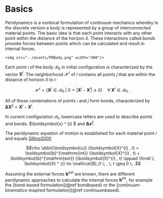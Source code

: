 # Basics

Peridynamics is a nonlocal formulation of continuum mechanics whereby in the discrete version a body is represented by a group of interconnected material points.
The basic idea is that each point interacts with any other point within the distance of the horizon $\delta$. 
These interactions called *bonds* provoke forces between points which can be calculated and result in internal forces.

```@raw html
<img src="../assets/PDBody.png" width="400"/>
```

Each point $i$ of the body $\mathcal{B}_0$ in initial configuration is characterized by the vector $\boldsymbol{X}^{i}$. The neighborhood $\mathcal{H}^i$ of $i$ contains all points $j$ that are within the distance of horizon $\delta$ to $i$:

```math
    \mathcal{H}^i = \{ \boldsymbol{X}^j \in \mathcal{B}_0 \; | \; 0 < \left| \boldsymbol{X}^j - \boldsymbol{X}^i \right| \leq \delta \} \quad \forall \; \boldsymbol{X}^i \in \mathcal{B}_0 \; .
```

All of those combinations of points $i$ and $j$ form bonds, characterized by 
$\boldsymbol{\Delta X}^{ij}= \boldsymbol{X}^j - \boldsymbol{X}^i$.

In current configuration $\mathcal{B}_t$, lowercase letters are used to describe points and bonds: $\boldsymbol{x} ^ {i} $ and $\boldsymbol{\Delta x}^{ij}$.

The peridynamic equation of motion is established for each material point $i$ and equals [Silling2000](@cite)
```math
\rho \ddot{\boldsymbol{u}} (\boldsymbol{X}^{i} , t) = \boldsymbol{b}^{\mathrm{int}} (\boldsymbol{X}^{i} , t) + \boldsymbol{b}^{\mathrm{ext}} (\boldsymbol{X}^{i} , t) 
    \qquad \forall \; \boldsymbol{X} ^ {i} \in \mathcal{B}_0 \; , \; t \geq 0 \; .
```

Assuming the external forces $\boldsymbol{b}^{\mathrm{ext}}$ are known, there are different peridynamic approaches to calculate the internal forces $\boldsymbol{b}^{\mathrm{int}}$, for example the [bond-based formulation](@ref bondbased) or the [continuum-kinematics-inspired formulation](@ref continuumbased).